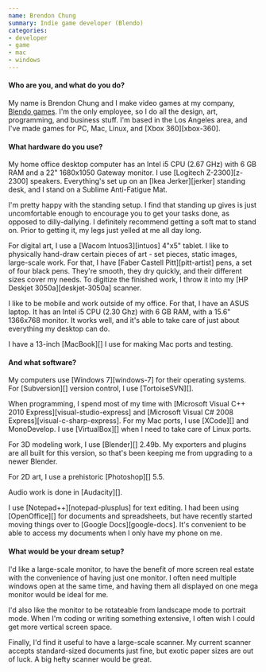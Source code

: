 ```yaml
---
name: Brendon Chung
summary: Indie game developer (Blendo)
categories:
- developer
- game
- mac
- windows
---
```


#### Who are you, and what do you do?

My name is Brendon Chung and I make video games at my company, [Blendo games](http://blendogames.com/ "Blendo games."). I'm the only employee, so I do all the design, art, programming, and business stuff. I'm based in the Los Angeles area, and I've made games for PC, Mac, Linux, and [Xbox 360][xbox-360].

#### What hardware do you use?

My home office desktop computer has an Intel i5 CPU (2.67 GHz) with 6 GB RAM and a 22" 1680x1050 Gateway monitor. I use [Logitech Z-2300][z-2300] speakers. Everything's set up on an [Ikea Jerker][jerker] standing desk, and I stand on a Sublime Anti-Fatigue Mat.

I'm pretty happy with the standing setup. I find that standing up gives is just uncomfortable enough to encourage you to get your tasks done, as opposed to dilly-dallying. I definitely recommend getting a soft mat to stand on. Prior to getting it, my legs just yelled at me all day long.

For digital art, I use a [Wacom Intuos3][intuos] 4"x5" tablet. I like to physically hand-draw certain pieces of art - set pieces, static images, large-scale work. For that, I have [Faber Castell Pitt][pitt-artist] pens, a set of four black pens. They're smooth, they dry quickly, and their different sizes cover my needs. To digitize the finished work, I throw it into my [HP Deskjet 3050a][deskjet-3050a] scanner.

I like to be mobile and work outside of my office. For that, I have an ASUS laptop. It has an Intel i5 CPU (2.30 Ghz) with 6 GB RAM, with a 15.6" 1366x768 monitor. It works well, and it's able to take care of just about everything my desktop can do. 

I have a 13-inch [MacBook][] I use for making Mac ports and testing.

#### And what software?

My computers use [Windows 7][windows-7] for their operating systems. For [Subversion][] version control, I use [TortoiseSVN][].

When programming, I spend most of my time with [Microsoft Visual C++ 2010 Express][visual-studio-express] and [Microsoft Visual C# 2008 Express][visual-c-sharp-express]. For my Mac ports, I use [XCode][] and MonoDevelop. I use [VirtualBox][] when I need to take care of Linux ports.

For 3D modeling work, I use [Blender][] 2.49b. My exporters and plugins are all built for this version, so that's been keeping me from upgrading to a newer Blender.

For 2D art, I use a prehistoric [Photoshop][] 5.5.

Audio work is done in [Audacity][].

I use [Notepad++][notepad-plusplus] for text editing. I had been using [OpenOffice][] for documents and spreadsheets, but have recently started moving things over to [Google Docs][google-docs]. It's convenient to be able to access my documents when I only have my phone on me.

#### What would be your dream setup?

I'd like a large-scale monitor, to have the benefit of more screen real estate with the convenience of having just one monitor. I often need multiple windows open at the same time, and having them all displayed on one mega monitor would be ideal for me.

I'd also like the monitor to be rotateable from landscape mode to portrait mode. When I'm coding or writing something extensive, I often wish I could get more vertical screen space. 

Finally, I'd find it useful to have a large-scale scanner. My current scanner accepts standard-sized documents just fine, but exotic paper sizes are out of luck. A big hefty scanner would be great.